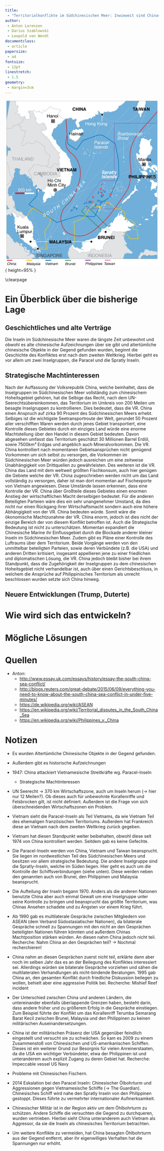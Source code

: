 ```yaml
---
title: 
 - "Territorialkonflikte im Südchinesischen Meer: Inwieweit sind Chinas Ansprüche gerechtfertigt?"
author:
 - Anton Lorenzen
 - Darius Szablowski
 - Leopold von Wendt
documentclass:
 - article
papersize:
 - a4
fontsize:
 - 12pt
linestretch:
 - 1.5
geometry: 
 - margin=3cm
---
```


![Die Gebietsansprüche im Südchinesischen Meer](South_China_Sea_claims_map.jpg){ height=95% }

\clearpage

# Ein Überblick über die bisherige Lage

## Geschichtliches und alte Verträge

Die Inseln im Südchinesische Meer waren die längste Zeit unbewohnt und 
obwohl es alte chinesische Aufzeichnungen über sie gibt und altertümliche chinesische
Objekte in der Gegend gefunden wurden, beginnt die Geschichte des Konfliktes erst nach dem
zweiten Weltkrieg. Hierbei geht es vor allem um zwei Inselgruppen, die Paracel
und die Spratly Inseln.



## Strategische Machtinteressen
 
Nach der Auffassung der Volksrepublik China, welche beinhaltet, dass die 
Inselgruppen im Südchinesischen Meer vollständig zum chinesischem Hoheitsgebiet 
gehören, hat die Selbige das Recht, nach dem UN-Seerechtsübereinkommen, das 
Territorium im Umkreis von 200 Meilen um besagte Inselgruppen zu kontrollieren. 
Dies bedeutet, dass die VR. China einen Anspruch auf zirka 90 Prozent des 
Südchinesischen Meers erhebt. Selbiges ist die wichtigste Seetransportroute der 
Welt, gerundet 50 Prozent aller verschifften Waren werden durch jenes Gebiet 
transportiert, eine Kontrolle dieses Gebietes durch ein einziges Land würde eine 
enorme Machtstellung über den Handel in diesem Gebiet bedeuten. Davon 
abgesehen umfasst    das Territorium geschätzt 30 Millionen Barrel Erdöl, sowie 
7500km³ Erdgas und angeblich auch Mineralvorkommen. Die VR. China kontrolliert 
nach momentanen Gebietsansprüchen nicht genügend Vorkommen um sich selbst 
zu versorgen, die Vorkommen im Südchinesischen Meer würden jedoch ausreichen 
um eine zeitweise Unabhängigkeit von Drittquellen zu gewährleisten. Des weiteren 
ist die VR. China das Land mit dem weltweit größten Fischkonsum, auch hier 
genügen die Gebiete welche der VR. China zugeschrieben werden nicht um das 
Land vollständig zu versorgen, daher ist man dort momentan auf Fischexporte von 
Vietnam angewiesen. Diese Umstände lassen erkennen, dass eine Kontrolle der VR.
China über Großteile dieses Gebietes einen enormen Anstieg der wirtschaftlichen 
Macht derselbigen bedeutet. Für die anderen Beteiligten Parteien wäre dies ein sehr 
unangenehmer Umstand, da dies nicht nur einen Rückgang ihrer Wirtschaftsmacht 
sondern auch eine höhere Abhängigkeit von der VR. China bedeuten würde. Somit 
wäre die ökonomische Machtzunahme der VR. China enorm, jedoch ist dies nicht der
einzige Bereich der von diesem Konflikt betroffen ist. Auch die Strategische 
Bedeutung ist nicht zu unterschätzen. Momentan expandiert die Chinesische Marine 
ihr Einflussgebiet durch die Blockade anderer kleiner Inseln im Südchinesischen 
Meer. Zudem gibt es Pläne einer Kontrolle des Luftraums über dem Territorium. 
Beide Vorgänge werden von den unmittelbar beteiligten Parteien, sowie deren 
Verbündete (z.B. die USA) und anderen Dritten kritisiert, insgesamt appellieren jene 
zu einer friedlichen und diplomatischen Lösung, die VR. China jedoch bleibt bisher 
bei ihrem Standpunkt, dass die Zugehörigkeit der Inselgruppen zu dem chinesischen 
Hoheitsgebiet nicht verhandelbar ist, auch über einen Gerichtsbeschluss, in welchem
die Ansprüche auf Philippinisches Territorium als unrecht beschlossen wurden setzte 
sich China hinweg.

## Neuere Entwicklungen (Trump, Duterte)

# Wie wird sich das entwickeln?



# Mögliche Lösungen


# Quellen 

 - Anton:
    - http://www.essay.uk.com/essays/history/essay-the-south-china-sea-conflict/
    - http://blogs.reuters.com/great-debate/2015/06/09/everything-you-need-to-know-about-the-south-china-sea-conflict-in-under-five-minutes/
    - https://de.wikipedia.org/wiki/ASEAN
    - https://en.wikipedia.org/wiki/Territorial_disputes_in_the_South_China_Sea
    - https://en.wikipedia.org/wiki/Philippines_v._China

# Notizen

 - Es wurden Altertümliche Chinesische Objekte in der Gegend gefunden.
 - Außerdem gibt es historische Aufzeichnungen
 - 1947: China attackiert Vietnamesische Streitkräfte wg. Paracel-Inseln
     - Strategische Machtinteressen

 - UN Seerecht -> 370 km Wirtschaftszone, auch um Inseln herum (-> hier nur 12 Meilen?).
   Ob dieses auch für unbewohnte Korallenriffe und Felsbrocken gilt, ist nicht definiert.
   Außerdem ist die Frage von sich überschneidenden Wirtschaftszonen ein Problem.

 - Vietnam sieht die Paracel-Inseln als Teil Vietnams, da wie Vietnam Teil des
   ehemaligen französischen Territoriums. Außerdem hat Frankreich diese
   an Vietnam nach dem zweiten Weltkrieg zurück gegeben.
 - Vietnam hat diesen Standpunkt weiter beibehalten, obwohl diese seit
   1974 von China kontrolliert werden. Seitdem gab es keine Gefechte.
   
 - Die Paracel-Inseln werden von China, Vietnam und Taiwan beansprucht.
   Sie liegen im nordwestlichen Teil des Südchinesischen Meers und besitzen
   vor allem strategische Bedeutung. Die andere Inselgruppe sind die Spratly-Inseln,
   welche im Süden liegen. Hier geht es auch um die Kontrolle der Schiffsverbindungen
   (siehe unten). Diese werden neben den genannten auch von Brunei, den Philippinen
   und Malaysia beansprucht.

 - Die Aufteilung der Inseln begann 1970. Anders als die anderen Nationen
   benutzte China aber auch einmal Gewalt um eine Inselgruppe unter seine
   Kontrolle zu bringen und beansprucht das größte Territorium, was Chinas
   Ansehen schadete und zu Ängsten vor einem Krieg führt.

 - Ab 1990 gab es multilaterale Gespräche zwischen Mitgliedern von ASEAN (dem Verband 
   Südostasiatischer Nationen), da bilaterale Gespräche schnell zu Spannungen
   mit den nicht an den Gesprächen beteiligten Nationen führen könnten und
   außerdem Chinas Machtposition stärken würden. An diesen nahm China jedoch nicht teil.
   Recherche: Nahm China an den Gesprächen teil? -> Nochmal recherchieren!
  
 - China nahm an diesen Gesprächen zuerst nicht teil, erklärte dann aber noch im selben
   Jahr das es an der Beilegung des Konfliktes interessiert sei. Allerdings würden 
   sie bilaterale Gespräche vorziehen und sähen die multilateralen Verhandlungen als
   nicht-bindende Beratungen. 1995 gab China an, den gesamten Konflikt durch 
   friedliche Diskussion beilegen zu wollen, behielt aber eine aggressive Politik bei.
   Recherche: Mishief Reef incident
   
 - Der Unterschied zwischen China und anderen Ländern, die untereinander ebenfalls
   überlappende Grenzen haben, besteht darin, dass andere früher und zu größerem
   Erfolg in die Gespräche einstiegen. Zum Beispiel führte der Konflikt um das Korallenriff
   Terumba Semarang Barat Kecil zwischen Brunei, Malaysia und den Philippinen zu keinen
   militärischen Auseinandersetzungen.
   
 - China ist der militärischen Präsenz der USA gegenüber feindlich eingestellt
   und versucht sie zu schwächen. So kam es 2009 zu einem Zusammenstoß von Chinesischen
   und US-amerikanischen Schiffen. Dieses ist ein weiterer Grund zur Besorgnis für vielen
   Anreinerstaaten, da die USA ein wichtiger Verbündeter, etwa der Philippinen ist
   und unteranderem auch explizit Zugang zu deren Gebiet hat.
   Recherche: Impeccable vessel US Navy

 - Probleme mit Chinesischen Fischern.
 
 - 2014 Eskalation bei den Paracel Inseln: Chinesischer Ölbohrturm und
   Aggressionen gegen Vietnamesische Schiffe (-> The Guardian).
   Chinesisches Schiff wird nahe den Spratly Inseln von den Philippinen gestoppt.
   Dieses führte zu vermehrter internationaler Aufmerksamkeit.
   
 - Chinesischer Militär ist in der Region aktiv um dem Öhlbohrturm zu schützen.
   Andere Schiffe die versuchten die Gegend zu durchqueren, wurden vertrieben.
   Hierbei sieht China unteranderem auch Vietnam als Aggressor, da sie die Inseln
   als chinesisches Territorium betrachten.

 - Um weitere Konflikte zu vermeiden, hat China besagten Öhlbohrturm aus der Gegend
   entfernt, aber ihr eigenwilliges Verhalten hat die Spannungen nur erhöht.

